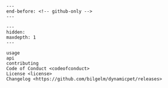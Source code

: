 ```{include} ../README.md
---
end-before: <!-- github-only -->
---
```

[license]: license
[contributor guide]: contributing
[command-line reference]: usage

```{toctree}
---
hidden:
maxdepth: 1
---

usage
api
contributing
Code of Conduct <codeofconduct>
License <license>
Changelog <https://github.com/bilgelm/dynamicpet/releases>
```
